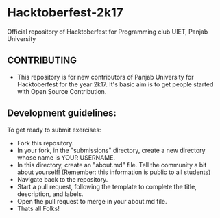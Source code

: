# Hacktoberfest-2k17
Official repository of Hacktoberfest for Programming club UIET, Panjab University

## CONTRIBUTING

* This repository is for new contributors of Panjab University for Hacktoberfest for the year 2k17. It's basic aim is to get people started with Open Source Contribution. 

## Development guidelines:
To get ready to submit exercises:

- Fork this repository.
- In your fork, in the "submissions" directory, create a new directory whose name is YOUR USERNAME.
- In this directory, create an "about.md" file. Tell the community a bit about yourself! (Remember: this information is public to all students)
- Navigate back to the repository.
- Start a pull request, following the template to complete the title, description, and labels.
- Open the pull request to merge in your about.md file.
- Thats all Folks!
